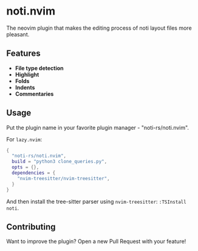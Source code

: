 # noti.nvim

The neovim plugin that makes the editing process of noti layout files more pleasant.

## Features

- **File type detection**
- **Highlight**
- **Folds**
- **Indents**
- **Commentaries**

## Usage

Put the plugin name in your favorite plugin manager - "noti-rs/noti.nvim".

For `lazy.nvim`:

```lua
{
  "noti-rs/noti.nvim",
  build = "python3 clone_queries.py",
  opts = {},
  dependencies = {
    "nvim-treesitter/nvim-treesitter",
  }
}
```

And then install the tree-sitter parser using `nvim-treesitter`: `:TSInstall noti`.

## Contributing

Want to improve the plugin? Open a new Pull Request with your feature!
